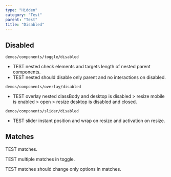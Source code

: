 ```yaml
---
type: "Hidden"
category: "Test"
parent: "Test"
title: "Disabled"
---
```


## Disabled

`demos/components/toggle/disabled`
- TEST nested check elements and targets length of nested parent components.
- TEST nested should disable only parent and no interactions on disabled.

<demo>
  <demoinline src="demos/components/toggle/disabled">
  </demoinline>
  <demoinline src="demos/components/drop/disabled">
  </demoinline>
  <demoinline src="demos/components/tooltip/disabled">
  </demoinline>
  <demoinline src="demos/components/card/disabled">
  </demoinline>
</demo>

`demos/components/overlay/disabled`
- TEST overlay nested classBody and desktop is disabled > resize mobile is enabled > open > resize desktop is disabled and closed.

<demo>
  <demoinline src="demos/components/overlay/disabled">
  </demoinline>
</demo>

`demos/components/slider/disabled`
- TEST slider instant position and wrap on resize and activation on resize.

<demo>
  <demoinline src="demos/components/slider/disabled">
  </demoinline>
</demo>

## Matches

TEST matches.

TEST multiple matches in toggle.

TEST matches should change only options in matches.

<demo>
  <demoinline src="demos/components/toggle/matches">
  </demoinline>
  <demoinline src="demos/components/overlay/matches">
  </demoinline>
  <demoinline src="demos/components/drop/matches">
  </demoinline>
  <demoinline src="demos/components/tooltip/matches">
  </demoinline>
  <demoinline src="demos/components/slider/matches">
  </demoinline>
</demo>
